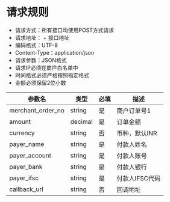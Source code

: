 # 请求规则

* 请求方式：所有接口均使用POST方式请求
* 请求地址：***<EnvVar name="API_URL" />*** + 接口地址
* 编码格式：UTF-8
* Content-Type：application/json
* 请求参数：JSON格式
* 请求IP必须在商户白名单中
* 时间格式必须严格按照指定格式
* 金额必须保留2位小数

|参数名	|类型	|必填	|描述|
|--|--|--|--|
|merchant_order_no|string|是|商户订单号1|
|amount|decimal|是|订单金额|
|currency|string|否|币种，默认INR|
|payer_name|string|是|付款人姓名|
|payer_account|string|是|付款人账号|
|payer_bank|string|是|付款人银行|
|payer_ifsc|string|是|付款人IFSC代码|
|callback_url|string|否|回调地址|